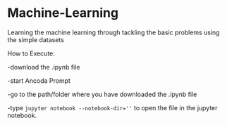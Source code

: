 # Machine-Learning
Learning the machine learning through tackling the basic problems using the  simple datasets

How to Execute:

-download the .ipynb file 

-start Ancoda Prompt

-go to the path/folder where you have downloaded the .ipynb file

-type  ` jupyter notebook --notebook-dir='' ` to open the file in the jupyter notebook.


